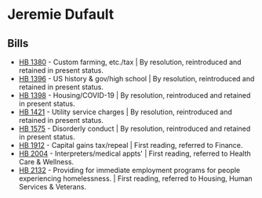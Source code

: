 # Jeremie Dufault
## Bills
* [HB 1380](/bill/2021-22/hb/1380/) - Custom farming, etc./tax | By resolution, reintroduced and retained in present status.
* [HB 1396](/bill/2021-22/hb/1396/) - US history & gov/high school | By resolution, reintroduced and retained in present status.
* [HB 1398](/bill/2021-22/hb/1398/) - Housing/COVID-19 | By resolution, reintroduced and retained in present status.
* [HB 1421](/bill/2021-22/hb/1421/) - Utility service charges | By resolution, reintroduced and retained in present status.
* [HB 1575](/bill/2021-22/hb/1575/) - Disorderly conduct | By resolution, reintroduced and retained in present status.
* [HB 1912](/bill/2021-22/hb/1912/) - Capital gains tax/repeal | First reading, referred to Finance.
* [HB 2004](/bill/2021-22/hb/2004/) - Interpreters/medical appts' | First reading, referred to Health Care & Wellness.
* [HB 2132](/bill/2021-22/hb/2132/) - Providing for immediate employment programs for people experiencing homelessness. | First reading, referred to Housing, Human Services & Veterans.
